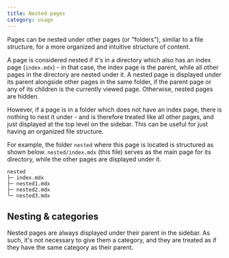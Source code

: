 ```yaml
---
title: Nested pages
category: usage
---
```


Pages can be nested under other pages (or "folders"), similar to a file structure, for a more organized and intuitive structure of content.

A page is considered nested if it's in a directory which also has an index page (`index.mdx`) - in that case, the index page is the parent, while all other pages in the directory are nested under it. A nested page is displayed under its parent alongside other pages in the same folder, if the parent page or any of its children is the currently viewed page. Otherwise, nested pages are hidden.

However, if a page is in a folder which does not have an index page, there is nothing to nest it under - and is therefore treated like all other pages, and just displayed at the top level on the sidebar. This can be useful for just having an organized file structure.

For example, the folder `nested` where this page is located is structured as shown below. `nested/index.mdx` (this file) serves as the main page for its directory, while the other pages are displayed under it.

```
nested
├─ index.mdx
├─ nested1.mdx
├─ nested2.mdx
└─ nested3.mdx
```

## Nesting & categories

Nested pages are always displayed under their parent in the sidebar. As such, it's not necessary to give them a category, and they are treated as if they have the same category as their parent.
